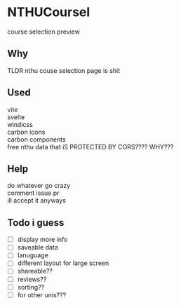# NTHUCoursel
course selection preview

## Why
TLDR nthu couse selection page is shit

## Used
vite  
svelte   
windicss  
carbon icons  
carbon components  
free nthu data that iS PROTECTED BY CORS???? WHY???  

## Help
do whatever go crazy  
comment issue pr  
ill accept it anyways

## Todo i guess
- [ ] display more info
- [ ] saveable data
- [ ] lanuguage
- [ ] different layout for large screen
- [ ] shareable??
- [ ] reviews??
- [ ] sorting??
- [ ] for other unis???
